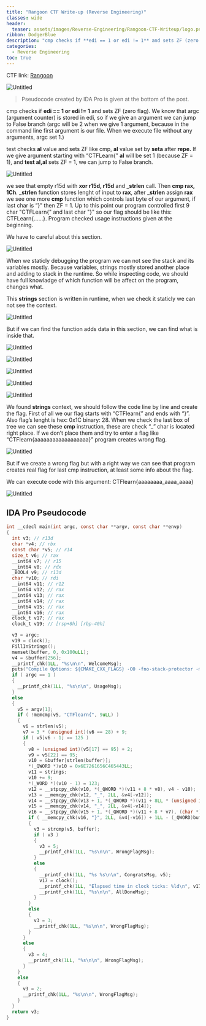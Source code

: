 ```yaml
---
title: "Rangoon CTF Write-up (Reverse Engineering)"
classes: wide
header:
  teaser: assets/images/Reverse-Engineering/Rangoon-CTF-Writeup/logo.png
ribbon: DodgerBlue
description: "cmp checks if **edi == 1 or edi != 1** and sets ZF (zero flag). We know that argc (argument counter) is stored in edi..."
categories:
  - Reverse Engineering
toc: true
---
```


CTF link: [Rangoon](https://ctflearn.com/challenge/994)

![Untitled](/assets/images/Reverse-Engineering/Rangoon-CTF-Writeup/Untitled.png)

> Pseudocode created by IDA Pro is given at the bottom of the post.
> 

cmp checks if **edi == 1 or edi != 1** and sets ZF (zero flag). We know that argc (argument counter) is stored in edi, so if we give an argument we can jump to False branch (argc will be 2 when we give 1 argument, because in the command line first argument is our file. When we execute file without any arguments, argc set 1.)

test checks **al** value and sets ZF like cmp, **al** value set by **seta** after **repe.** If we give argument starting with “CTFLearn{”  **al** will be set 1 (because ZF = 1), and **test al,al**  sets ZF = 1, we can jump to False branch.

![Untitled](/assets/images/Reverse-Engineering/Rangoon-CTF-Writeup/Untitled%201.png)

we see that empty r15d with **xor r15d, r15d** and **_strlen** call. Then **cmp rax, 1Ch**. **_strlen** function stores lenght of input to **rax**, after **_strlen** assign **rax** we see one more **cmp** function which controls last byte of our argument, if last char is “}” then ZF = 1. Up to this point our program controlled first 9 char "CTFLearn{" and last char "}" so our flag should be like this: CTFLearn{......}. Program checked usage instructions given at the beginning.

We have to careful about this section.

![Untitled](/assets/images/Reverse-Engineering/Rangoon-CTF-Writeup/Untitled%202.png)

When we staticly debugging the program we can not see the stack and its variables mostly. Because variables, strings mostly stored another place and adding to stack in the runtime. So while inspecting code, we should have full knowladge of which function will be affect on the program,  changes what. 

This **strings** section is written in runtime, when we check it staticly we can not see the context. 

![Untitled](/assets/images/Reverse-Engineering/Rangoon-CTF-Writeup/Untitled%203.png)

But if we can find the function adds data in this section, we can find what is inside that. 

![Untitled](/assets/images/Reverse-Engineering/Rangoon-CTF-Writeup/Untitled%204.png)

![Untitled](/assets/images/Reverse-Engineering/Rangoon-CTF-Writeup/Untitled%205.png)

![Untitled](/assets/images/Reverse-Engineering/Rangoon-CTF-Writeup/Untitled%206.png)

![Untitled](/assets/images/Reverse-Engineering/Rangoon-CTF-Writeup/Untitled%207.png)

![Untitled](/assets/images/Reverse-Engineering/Rangoon-CTF-Writeup/Untitled%208.png)

We found **strings** context, we should follow the code line by line and create the flag. First of all we our flag starts with “CTFlearn{” and ends with “}”. Also flag’s lenght is hex: 0x1C binary: 28. When we check the last box of tree we can see these **cmp** instruction, these are check “_” char is located right place. If we don’t place them and try to enter a flag like “CTFlearn{aaaaaaaaaaaaaaaaaa}”  program creates wrong flag.

![Untitled](/assets/images/Reverse-Engineering/Rangoon-CTF-Writeup/Untitled%209.png)

But if we create a wrong flag but with a right way we can see that program creates real flag for last cmp instruction, at least some info about the flag.

We can execute code with this argument: CTFlearn{aaaaaaaa_aaaa_aaaa}

![Untitled](/assets/images/Reverse-Engineering/Rangoon-CTF-Writeup/Untitled%2010.png)

## IDA Pro Pseudocode

```c
int __cdecl main(int argc, const char **argv, const char **envp)
{
  int v3; // r13d
  char *v4; // rbx
  const char *v5; // r14
  size_t v6; // rax
  __int64 v7; // r15
  __int64 v8; // rdx
  _BOOL4 v9; // r13d
  char *v10; // rdi
  __int64 v11; // r12
  __int64 v12; // rax
  __int64 v13; // rax
  __int64 v14; // rax
  __int64 v15; // rax
  __int64 v16; // rax
  clock_t v17; // rax
  clock_t v19; // [rsp+8h] [rbp-40h]

  v3 = argc;
  v19 = clock();
  FillInStrings();
  memset(buffer, 0, 0x100uLL);
  v4 = &buffer[256];
  __printf_chk(1LL, "%s\n\n", WelcomeMsg);
  puts("Compile Options: ${CMAKE_CXX_FLAGS} -O0 -fno-stack-protector -mno-sse");
  if ( argc == 1 )
  {
    __printf_chk(1LL, "%s\n\n", UsageMsg);
  }
  else
  {
    v5 = argv[1];
    if ( !memcmp(v5, "CTFlearn{", 9uLL) )
    {
      v6 = strlen(v5);
      v7 = 3 * (unsigned int)(v6 == 28) + 9;
      if ( v5[v6 - 1] == 125 )
      {
        v8 = (unsigned int)(v5[17] == 95) + 2;
        v9 = v5[22] == 95;
        v10 = &buffer[strlen(buffer)];
        *(_QWORD *)v10 = 0x6E7261656C465443LL;
        v11 = strings;
        v10 += 9;
        *(_WORD *)(v10 - 1) = 123;
        v12 = __stpcpy_chk(v10, *(_QWORD *)(v11 + 8 * v8), v4 - v10);
        v13 = __memcpy_chk(v12, "_", 2LL, &v4[-v12]);
        v14 = __stpcpy_chk(v13 + 1, *(_QWORD *)(v11 + 8LL * (unsigned int)(5 * v9 + 3)), (char *)&unk_41DF - v13);
        v15 = __memcpy_chk(v14, "_", 2LL, &v4[-v14]);
        v16 = __stpcpy_chk(v15 + 1, *(_QWORD *)(v11 + 8 * v7), (char *)&unk_41DF - v15);
        if ( __memcpy_chk(v16, "}", 2LL, &v4[-v16]) + 1LL - (_QWORD)buffer == 28 )
        {
          v3 = strcmp(v5, buffer);
          if ( v3 )
          {
            v3 = 5;
            __printf_chk(1LL, "%s\n\n", WrongFlagMsg);
          }
          else
          {
            __printf_chk(1LL, "%s %s\n\n", CongratsMsg, v5);
            v17 = clock();
            __printf_chk(1LL, "Elapsed time in clock ticks: %ld\n", v17 - v19);
            __printf_chk(1LL, "%s\n\n", AllDoneMsg);
          }
        }
        else
        {
          v3 = 3;
          __printf_chk(1LL, "%s\n\n", WrongFlagMsg);
        }
      }
      else
      {
        v3 = 4;
        __printf_chk(1LL, "%s\n\n", WrongFlagMsg);
      }
    }
    else
    {
      v3 = 2;
      __printf_chk(1LL, "%s\n\n", WrongFlagMsg);
    }
  }
  return v3;
}
```
